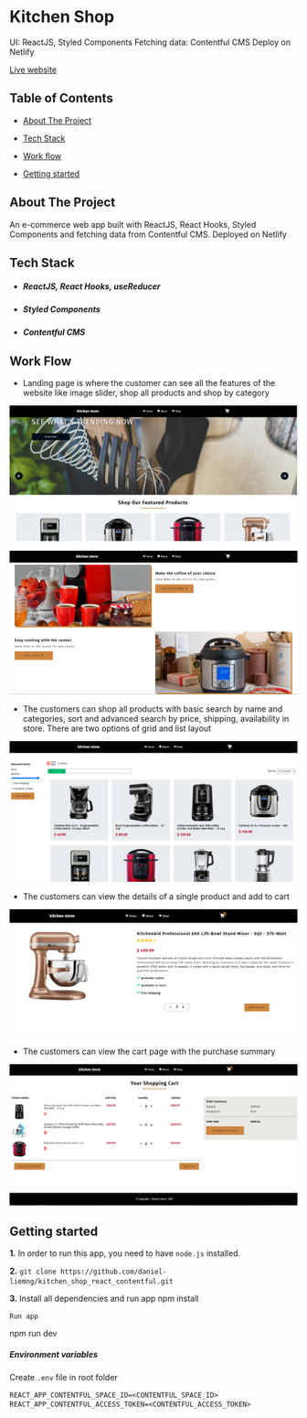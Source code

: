 # Kitchen Shop
UI: ReactJS, Styled Components
Fetching data: Contentful CMS
Deploy on Netlify

[Live website](https://kitchen-shop-react-contentful.netlify.app)

## Table of Contents
* [About The Project](#about)

* [Tech Stack](#tech-stack)

* [Work flow](#work-flow)

* [Getting started](#getting-started)

## About The Project
An e-commerce web app built with ReactJS, React Hooks, Styled Components and fetching data from Contentful CMS. Deployed on Netlify

## Tech Stack
  * ##### ReactJS, React Hooks, useReducer
  * ##### Styled Components
  * ##### Contentful CMS
  
## Work Flow
* Landing page is where the customer can see all the features of the website like image slider, shop all products and shop by category

![Image](https://github.com/daniel-liemng/kitchen_shop_react_contentful/blob/master/src/screenshoot/kitchen-1.PNG)

![Image](https://github.com/daniel-liemng/kitchen_shop_react_contentful/blob/master/src/screenshoot/kitchen-2.png)

* The customers can shop all products with basic search by name and categories, sort and advanced search by price, shipping, availability in store. There are two options of grid and list layout

![Image](https://github.com/daniel-liemng/kitchen_shop_react_contentful/blob/master/src/screenshoot/kitchen-3.png)

* The customers can view the details of a single product and add to cart

![Image](https://github.com/daniel-liemng/kitchen_shop_react_contentful/blob/master/src/screenshoot/kitchen-4.png)

* The customers can view the cart page with the purchase summary

![Image](https://github.com/daniel-liemng/kitchen_shop_react_contentful/blob/master/src/screenshoot/kitchen-5.png)

## Getting started
**1.** In order to run this app, you need to have `node.js` installed.

**2.** `git clone https://github.com/daniel-liemng/kitchen_shop_react_contentful.git`

**3.** Install all dependencies and run app
npm install
```
Run app

```
npm run dev

##### Environment variables

Create `.env` file in root folder

```
REACT_APP_CONTENTFUL_SPACE_ID=<CONTENTFUL_SPACE_ID>
REACT_APP_CONTENTFUL_ACCESS_TOKEN=<CONTENTFUL_ACCESS_TOKEN>
```


